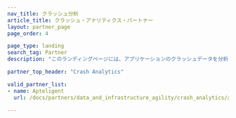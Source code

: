 ```yaml
---
nav_title: クラッシュ分析
article_title: クラッシュ・アナリティクス・パートナー
layout: partner_page
page_order: 4

page_type: landing
search_tag: Partner
description: "このランディングページには、アプリケーションのクラッシュデータを分析できるようにする Braze パートナー (Alloys) が一覧表示されています。"

partner_top_header: "Crash Analytics"

valid_partner_list:
- name: Apteligent
  url: /docs/partners/data_and_infrastructure_agility/crash_analytics/apteligent/

---
```

